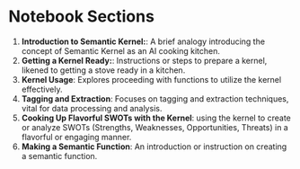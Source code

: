 # Notebook Sections
1. **Introduction to Semantic Kernel:**: A brief analogy introducing the concept of Semantic Kernel as an AI cooking kitchen.
2. **Getting a Kernel Ready:**: Instructions or steps to prepare a kernel, likened to getting a stove ready in a kitchen.
3. **Kernel Usage**: Explores proceeding with functions to utilize the kernel effectively.
4. **Tagging and Extraction**: Focuses on tagging and extraction techniques, vital for data processing and analysis.
5. **Cooking Up Flavorful SWOTs with the Kernel**: using the kernel to create or analyze SWOTs (Strengths, Weaknesses, Opportunities, Threats) in a flavorful or engaging manner.
6. **Making a Semantic Function**: An introduction or instruction on creating a semantic function.
